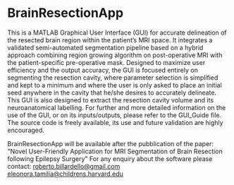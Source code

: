 # BrainResectionApp
This is a MATLAB Graphical User Interface (GUI) for accurate delineation of the resected brain region within the patient’s MRI space. It integrates a validated semi-automated segmentation pipeline based on a hybrid approach combining region growing algorithm on post-operative MRI with the patient-specific pre-operative mask. Designed to maximize user efficiency and the output accuracy, the GUI is focused entirely on segmenting the resection cavity, where parameter selection is simplified and kept to a minimum and where the user is only asked to place an initial seed anywhere in the cavity that he/she desires to accurately delineate. This GUI is also designed to extract the resection cavity volume and its neuroanatomical labelling. For further and more detailed information on the use of the GUI, or on its inputs/outputs, please refer to the GUI_Guide file. The source code is freely available, its use and future validation are highly encouraged.

BrainResectionApp will be available after the pubblication of the paper: "Novel User-Friendly Application for MRI Segmentation of Brain Resection following Epilepsy Surgery"
For any enquiry about the software please contact:
roberto.billardello@gmail.com
eleonora.tamilia@childrens.harvard.edu
